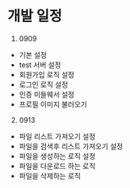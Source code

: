 # 개발 일정

1. 0909
- 기본 설정
- test 서버 설정
- 회원가입 로직 설정
- 로그인 로직 설정
- 인증 미들웨서 설정
- 프로필 이미지 불러오기

2. 0913
- 파일 리스트 가져오기 설정
- 파일을 검색후 리스트 가져오기 설정
- 파일을 생성하는 로직 설정
- 파일을 다운로드 하는 로직
- 파일을 삭제하는 로직